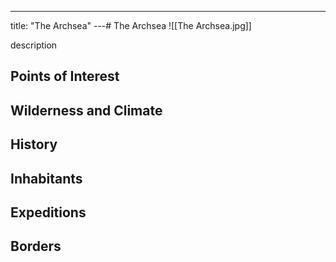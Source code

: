 ---
title: "The Archsea"
---# The Archsea
![[The Archsea.jpg]]

description

## Points of Interest

## Wilderness and Climate

## History

## Inhabitants

## Expeditions

## Borders